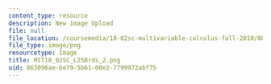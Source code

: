 ```yaml
---
content_type: resource
description: New image Upload
file: null
file_location: /coursemedia/18-02sc-multivariable-calculus-fall-2010/863096aebe795b6100e27799972abf75_MIT18_02SC_L25Brds_2.png
file_type: image/png
resourcetype: Image
title: MIT18_02SC_L25Brds_2.png
uid: 863096ae-be79-5b61-00e2-7799972abf75
---
```

